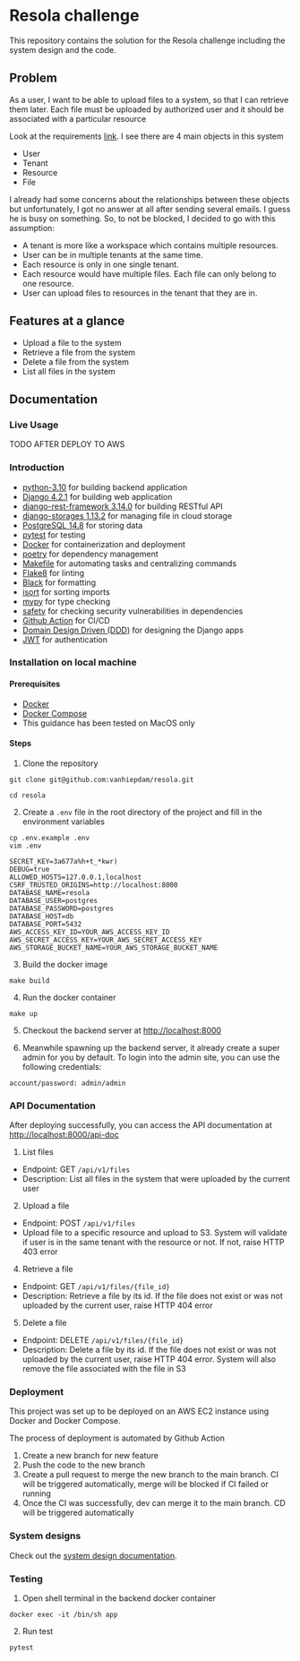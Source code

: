# Resola challenge
This repository contains the solution for the Resola challenge including the system design and the code.

## Problem
As a user, I want to be able to upload files to a system, so that I can retrieve them later.
Each file must be uploaded by authorized user and it should be associated with a particular resource

Look at the requirements [link](https://gist.github.com/evert0n/d86eec2e5dfc5ac2c55db3b0c39950a9). I see there are 4 main objects in this system
- User
- Tenant
- Resource
- File

I already had some concerns about the relationships between these objects but unfortunately, 
I got no answer at all after sending several emails. 
I guess he is busy on something. So, to not be blocked, I decided to go with this assumption:
- A tenant is more like a workspace which contains multiple resources.
- User can be in multiple tenants at the same time.
- Each resource is only in one single tenant.
- Each resource would have multiple files. Each file can only belong to one resource.
- User can upload files to resources in the tenant that they are in.

## Features at a glance
- Upload a file to the system
- Retrieve a file from the system
- Delete a file from the system
- List all files in the system

## Documentation

### Live Usage
TODO AFTER DEPLOY TO AWS

### Introduction
- [python-3.10](https://www.python.org/) for building backend application
- [Django 4.2.1](https://www.djangoproject.com/) for building web application
- [django-rest-framework 3.14.0](https://www.django-rest-framework.org/) for building RESTful API
- [django-storages 1.13.2](https://django-storages.readthedocs.io/en/latest/) for managing file in cloud storage
- [PostgreSQL 14.8]() for storing data
- [pytest]() for testing
- [Docker](https://www.docker.com/) for containerization and deployment
- [poetry](https://python-poetry.org/) for dependency management
- [Makefile](#) for automating tasks and centralizing commands
- [Flake8](#) for linting
- [Black](#) for formatting
- [isort](#) for sorting imports
- [mypy](#) for type checking
- [safety](#) for checking security vulnerabilities in dependencies
- [Github Action](#) for CI/CD
- [Domain Design Driven (DDD)](#) for designing the Django apps
- [JWT](#) for authentication

### Installation on local machine
#### Prerequisites
- [Docker](https://www.docker.com/)
- [Docker Compose](https://docs.docker.com/compose/)
- This guidance has been tested on MacOS only

#### Steps
1. Clone the repository
```shell
git clone git@github.com:vanhiepdam/resola.git

cd resola
```

2. Create a `.env` file in the root directory of the project and fill in the environment variables
```shell
cp .env.example .env
vim .env

SECRET_KEY=3a677a%h+t_*kwr)
DEBUG=true
ALLOWED_HOSTS=127.0.0.1,localhost
CSRF_TRUSTED_ORIGINS=http://localhost:8000
DATABASE_NAME=resola
DATABASE_USER=postgres
DATABASE_PASSWORD=postgres
DATABASE_HOST=db
DATABASE_PORT=5432
AWS_ACCESS_KEY_ID=YOUR_AWS_ACCESS_KEY_ID
AWS_SECRET_ACCESS_KEY=YOUR_AWS_SECRET_ACCESS_KEY
AWS_STORAGE_BUCKET_NAME=YOUR_AWS_STORAGE_BUCKET_NAME
```

3. Build the docker image
```shell
make build
```

4. Run the docker container
```shell
make up
```

5. Checkout the backend server at [http://localhost:8000](http://localhost:8000)

6. Meanwhile spawning up the backend server, it already create a super admin for you by default. To login into the admin site, you can use the following credentials:
```
account/password: admin/admin
```

### API Documentation
After deploying successfully, you can access the API documentation at [http://localhost:8000/api-doc](http://localhost:8000/api-doc)

1. List files
- Endpoint: GET `/api/v1/files`
- Description: List all files in the system that were uploaded by the current user

2. Upload a file
- Endpoint: POST `/api/v1/files`
- Upload file to a specific resource and upload to S3. System will validate if user is in the same tenant with the resource or not. If not, raise HTTP 403 error

4. Retrieve a file
- Endpoint: GET `/api/v1/files/{file_id}`
- Description: Retrieve a file by its id. If the file does not exist or was not uploaded by the current user, raise HTTP 404 error

5. Delete a file
- Endpoint: DELETE `/api/v1/files/{file_id}`
- Description: Delete a file by its id. If the file does not exist or was not uploaded by the current user, raise HTTP 404 error. 
System will also remove the file associated with the file in S3

### Deployment
This project was set up to be deployed on an AWS EC2 instance using Docker and Docker Compose.

The process of deployment is automated by Github Action
1. Create a new branch for new feature
2. Push the code to the new branch
3. Create a pull request to merge the new branch to the main branch. CI will be triggered automatically, merge will be blocked if CI failed or running
4. Once the CI was successfully, dev can merge it to the main branch. CD will be triggered automatically

### System designs
Check out the [system design documentation](diagrams/system/README.md).

### Testing
1. Open shell terminal in the backend docker container
```shell
docker exec -it /bin/sh app
```

2. Run test
```shell
pytest
```
